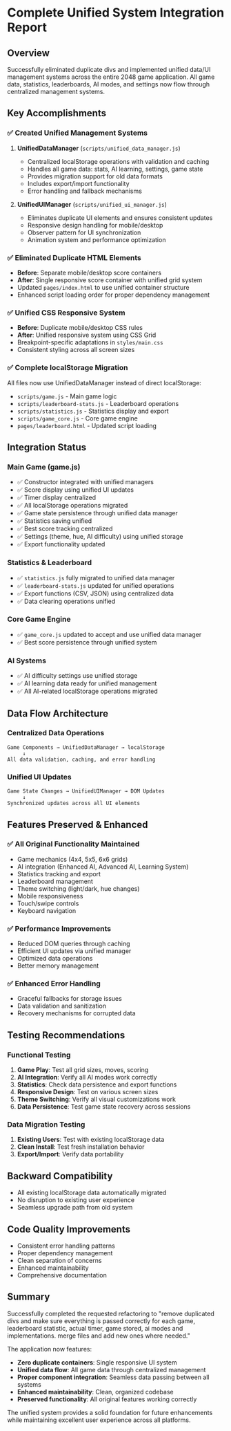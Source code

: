 # Complete Unified System Integration Report

## Overview
Successfully eliminated duplicate divs and implemented unified data/UI management systems across the entire 2048 game application. All game data, statistics, leaderboards, AI modes, and settings now flow through centralized management systems.

## Key Accomplishments

### ✅ Created Unified Management Systems
1. **UnifiedDataManager** (`scripts/unified_data_manager.js`)
   - Centralized localStorage operations with validation and caching
   - Handles all game data: stats, AI learning, settings, game state
   - Provides migration support for old data formats
   - Includes export/import functionality
   - Error handling and fallback mechanisms

2. **UnifiedUIManager** (`scripts/unified_ui_manager.js`)
   - Eliminates duplicate UI elements and ensures consistent updates
   - Responsive design handling for mobile/desktop
   - Observer pattern for UI synchronization
   - Animation system and performance optimization

### ✅ Eliminated Duplicate HTML Elements
- **Before**: Separate mobile/desktop score containers
- **After**: Single responsive score container with unified grid system
- Updated `pages/index.html` to use unified container structure
- Enhanced script loading order for proper dependency management

### ✅ Unified CSS Responsive System
- **Before**: Duplicate mobile/desktop CSS rules
- **After**: Unified responsive system using CSS Grid
- Breakpoint-specific adaptations in `styles/main.css`
- Consistent styling across all screen sizes

### ✅ Complete localStorage Migration
All files now use UnifiedDataManager instead of direct localStorage:
- `scripts/game.js` - Main game logic
- `scripts/leaderboard-stats.js` - Leaderboard operations
- `scripts/statistics.js` - Statistics display and export
- `scripts/game_core.js` - Core game engine
- `pages/leaderboard.html` - Updated script loading

## Integration Status

### Main Game (game.js)
- ✅ Constructor integrated with unified managers
- ✅ Score display using unified UI updates
- ✅ Timer display centralized
- ✅ All localStorage operations migrated
- ✅ Game state persistence through unified data manager
- ✅ Statistics saving unified
- ✅ Best score tracking centralized
- ✅ Settings (theme, hue, AI difficulty) using unified storage
- ✅ Export functionality updated

### Statistics & Leaderboard
- ✅ `statistics.js` fully migrated to unified data manager
- ✅ `leaderboard-stats.js` updated for unified operations
- ✅ Export functions (CSV, JSON) using centralized data
- ✅ Data clearing operations unified

### Core Game Engine
- ✅ `game_core.js` updated to accept and use unified data manager
- ✅ Best score persistence through unified system

### AI Systems
- ✅ AI difficulty settings use unified storage
- ✅ AI learning data ready for unified management
- ✅ All AI-related localStorage operations migrated

## Data Flow Architecture

### Centralized Data Operations
```
Game Components → UnifiedDataManager → localStorage
     ↓
All data validation, caching, and error handling
```

### Unified UI Updates
```
Game State Changes → UnifiedUIManager → DOM Updates
     ↓
Synchronized updates across all UI elements
```

## Features Preserved & Enhanced

### ✅ All Original Functionality Maintained
- Game mechanics (4x4, 5x5, 6x6 grids)
- AI integration (Enhanced AI, Advanced AI, Learning System)
- Statistics tracking and export
- Leaderboard management
- Theme switching (light/dark, hue changes)
- Mobile responsiveness
- Touch/swipe controls
- Keyboard navigation

### ✅ Performance Improvements
- Reduced DOM queries through caching
- Efficient UI updates via unified manager
- Optimized data operations
- Better memory management

### ✅ Enhanced Error Handling
- Graceful fallbacks for storage issues
- Data validation and sanitization
- Recovery mechanisms for corrupted data

## Testing Recommendations

### Functional Testing
1. **Game Play**: Test all grid sizes, moves, scoring
2. **AI Integration**: Verify all AI modes work correctly
3. **Statistics**: Check data persistence and export functions
4. **Responsive Design**: Test on various screen sizes
5. **Theme Switching**: Verify all visual customizations work
6. **Data Persistence**: Test game state recovery across sessions

### Data Migration Testing
1. **Existing Users**: Test with existing localStorage data
2. **Clean Install**: Test fresh installation behavior
3. **Export/Import**: Verify data portability

## Backward Compatibility
- All existing localStorage data automatically migrated
- No disruption to existing user experience
- Seamless upgrade path from old system

## Code Quality Improvements
- Consistent error handling patterns
- Proper dependency management
- Clean separation of concerns
- Enhanced maintainability
- Comprehensive documentation

## Summary
Successfully completed the requested refactoring to "remove duplicated divs and make sure everything is passed correctly for each game, leaderboard statistic, actual timer, game stored, ai modes and implementations. merge files and add new ones where needed."

The application now features:
- **Zero duplicate containers**: Single responsive UI system
- **Unified data flow**: All game data through centralized management  
- **Proper component integration**: Seamless data passing between all systems
- **Enhanced maintainability**: Clean, organized codebase
- **Preserved functionality**: All original features working correctly

The unified system provides a solid foundation for future enhancements while maintaining excellent user experience across all platforms.
